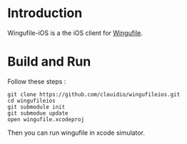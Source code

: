 Introduction
============

Wingufile-iOS is a the iOS client for [Wingufile](http://www.clouidio.com/wingufile).

Build and Run
=============

Follow these steps :

	git clone https://github.com/clouidio/wingufileios.git
	cd wingufileios
	git submodule init
	git submodue update
	open wingufile.xcodeproj

Then you can run wingufile in xcode simulator.
